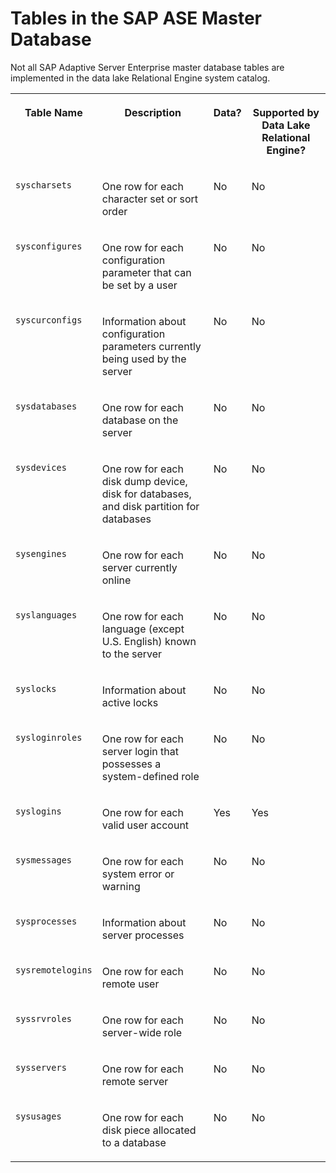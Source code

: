 <!-- loioa5d8e3f884f21015b718f5f47b416910 -->

# Tables in the SAP ASE Master Database

Not all SAP Adaptive Server Enterprise master database tables are implemented in the data lake Relational Engine system catalog.


<table>
<tr>
<th valign="top">

Table Name

</th>
<th valign="top">

Description

</th>
<th valign="top">

Data?

</th>
<th valign="top">

Supported by Data Lake Relational Engine?

</th>
</tr>
<tr>
<td valign="top">

`syscharsets`

</td>
<td valign="top">

One row for each character set or sort order

</td>
<td valign="top">

No

</td>
<td valign="top">

No

</td>
</tr>
<tr>
<td valign="top">

`sysconfigures`

</td>
<td valign="top">

One row for each configuration parameter that can be set by a user

</td>
<td valign="top">

No

</td>
<td valign="top">

No

</td>
</tr>
<tr>
<td valign="top">

`syscurconfigs`

</td>
<td valign="top">

Information about configuration parameters currently being used by the server

</td>
<td valign="top">

No

</td>
<td valign="top">

No

</td>
</tr>
<tr>
<td valign="top">

`sysdatabases`

</td>
<td valign="top">

One row for each database on the server

</td>
<td valign="top">

No

</td>
<td valign="top">

No

</td>
</tr>
<tr>
<td valign="top">

`sysdevices`

</td>
<td valign="top">

One row for each disk dump device, disk for databases, and disk partition for databases

</td>
<td valign="top">

No

</td>
<td valign="top">

No

</td>
</tr>
<tr>
<td valign="top">

`sysengines`

</td>
<td valign="top">

One row for each server currently online

</td>
<td valign="top">

No

</td>
<td valign="top">

No

</td>
</tr>
<tr>
<td valign="top">

`syslanguages`

</td>
<td valign="top">

One row for each language \(except U.S. English\) known to the server

</td>
<td valign="top">

No

</td>
<td valign="top">

No

</td>
</tr>
<tr>
<td valign="top">

`syslocks`

</td>
<td valign="top">

Information about active locks

</td>
<td valign="top">

No

</td>
<td valign="top">

No

</td>
</tr>
<tr>
<td valign="top">

`sysloginroles`

</td>
<td valign="top">

One row for each server login that possesses a system-defined role

</td>
<td valign="top">

No

</td>
<td valign="top">

No

</td>
</tr>
<tr>
<td valign="top">

`syslogins`

</td>
<td valign="top">

One row for each valid user account

</td>
<td valign="top">

Yes

</td>
<td valign="top">

Yes

</td>
</tr>
<tr>
<td valign="top">

`sysmessages`

</td>
<td valign="top">

One row for each system error or warning

</td>
<td valign="top">

No

</td>
<td valign="top">

No

</td>
</tr>
<tr>
<td valign="top">

`sysprocesses`

</td>
<td valign="top">

Information about server processes

</td>
<td valign="top">

No

</td>
<td valign="top">

No

</td>
</tr>
<tr>
<td valign="top">

`sysremotelogins`

</td>
<td valign="top">

One row for each remote user

</td>
<td valign="top">

No

</td>
<td valign="top">

No

</td>
</tr>
<tr>
<td valign="top">

`syssrvroles`

</td>
<td valign="top">

One row for each server-wide role

</td>
<td valign="top">

No

</td>
<td valign="top">

No

</td>
</tr>
<tr>
<td valign="top">

`sysservers`

</td>
<td valign="top">

One row for each remote server

</td>
<td valign="top">

No

</td>
<td valign="top">

No

</td>
</tr>
<tr>
<td valign="top">

`sysusages`

</td>
<td valign="top">

One row for each disk piece allocated to a database

</td>
<td valign="top">

No

</td>
<td valign="top">

No

</td>
</tr>
</table>

